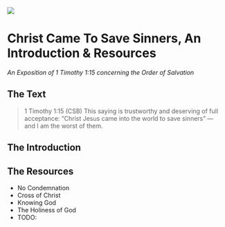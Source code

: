 <img class="intro-right" src="/images/art-darkness-crucifixion-dore.jpg">

# Christ Came To Save Sinners, An Introduction & Resources

*An Exposition of 1 Timothy 1:15 concerning the Order of Salvation*

## The Text

>1 Timothy 1:15 (CSB) This saying is trustworthy and deserving of full acceptance: “Christ Jesus came into the world to save sinners” — and I am the worst of them.

## The Introduction

## The Resources

- No Condemnation
- Cross of Christ
- Knowing God
- The Holiness of God
- TODO:
